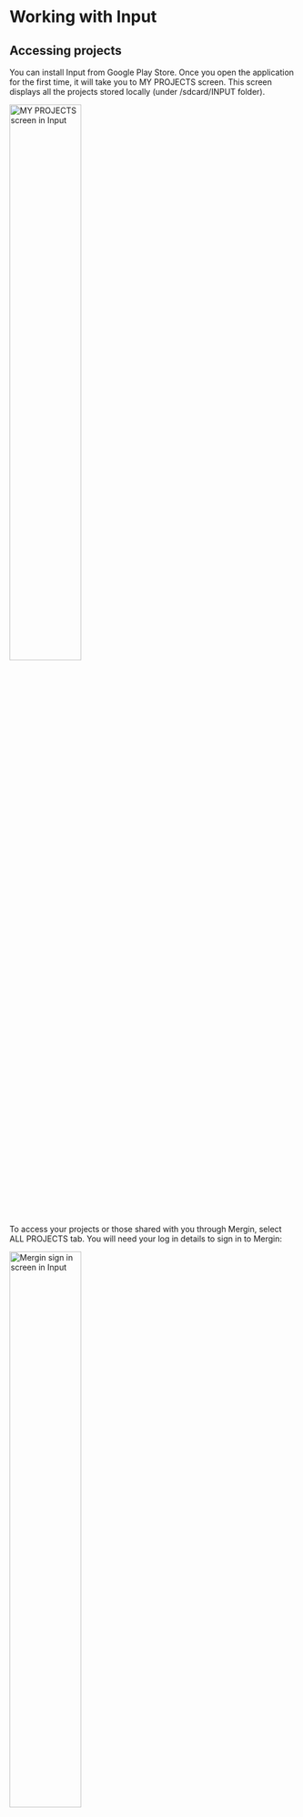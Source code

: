 # Working with Input

## Accessing projects
You can install Input from Google Play Store. Once you open the
application for the first time, it will take you to MY PROJECTS screen.
This screen displays all the projects stored locally (under
/sdcard/INPUT folder).


<img src="images/input_my_projects.png" alt="MY PROJECTS screen in Input" width=50% />​

To access your projects or those shared with you through Mergin, select
ALL PROJECTS tab. You will need your log in details to sign in to
Mergin:

<img src="images/input_mergin_signin.png" alt="Mergin sign in screen in Input" width=50% />​

Once logged in, you can download your project to work on it locally by
pressing download button to the right of the project:

<img src="images/input_all_projects.png" alt="ALL PROJECTS screen in Input" width=50% />​

The project will be available for survey after you download it locally.
Select MY PROJECTS and you should be able to see your downloaded
project:

<img src="images/input_my_projects_updated.png" alt="MY PROJECTS screen in Input" width=50% />​


Selecting a project under MY PROJECTS will open it in INPUT.

## Adding/editing features

To add a feature, select the record button from the lower panel. When you tap on the record button, it will list all the
layers, you can edit. In Input, you have two modes to capture feature:

  - GPS location or streaming (if you are capturing lines/areas)

  - Free hand: by adding points or nodes to lines or areas

### Capturing points

If your survey layer is a point layer, it will show a cross-hair at your GPS location. You can confirm the location by pressing **Confirm**. Alternatively, you can move the map to another location. The point below the cross-hair will be used as the recorded location. You can move back to your location, by pressing **GPS**.

<img src="images/input_capture_point.png" alt="Capturing point" width=50% />​

### Capturing lines or areas

If your survey layer is a line or area, the panel at the bottom changes to a figure similar to the one below:

<img src="images/input_capture_line.png" alt="Capturing point" width=50% />​

You can:

- Use **Add point** to define the shape of your line or area manually by navigating through the map

- If you want to **stream** the GPS to shape your line or area, press and hold **GPS** button on the bottom left corner.

Once finished, press **Done**. If your feature is an area, it will join the last point to the first point to close the shape.


You can set the default survey layer, so that when you press record, it will automatically adds the feature to the default layer. To set the default survey layer, click on **Settings** and set the survey layer under **Defaults**. Alternatively, you can press and hold **Record button** to set the default survey layer.


## Viewing/deleting existing data
You can view the existing data by tapping on them on the map. It will
open a preview panel (according to Display settings in QGIS - see
project preparation section). To edit the form related to an existing
feature, you can press the pencil within the preview panel.

For point layers, you can also change the location (geometry) of your layer, by pressing **Edit geometry**. Similar to capturing a new point, a map will appear with a cross-hair at your GPS location. You can adjust the location of the cross-hair by panning the map and press **Confirm**.

If you want to delete the item, you can press the recycle bin from the lower panel
in the form edit.

## Synchronisation of data/ projects
You can upload your changes through Mergin, once you have network
connectivity. Select Project from the lower panel and then tap on ALL
PROJECTS. Input should automatically flag changed projects with an
upload icon.


<img src="images/input_all_projects_updated.png" alt="ALL PROJECTS screen with updated local project" width=50% />​

Pressing upload button to the right of the project will send the updated
data and project to Mergin. If a project and its data has been updated
through Mergin, you will be notified to synchronise the changes to your
local copy.

<img src="images/input_all_projects_mergin_updated.png" alt="ALL PROJECTS screen with updated project in Mergin" width=50% />​
